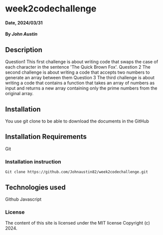 # week2codechallenge

#### Date, 2024/03/31

#### By *John Austin*

## Description
Question1
This first challenge is about writing code that swaps the case of each character in the sentence 'The Quick Brown Fox'.
Question 2
The second challenge is about writing a code that  accepts two numbers to generate an array between them
Question 3
The third challenge is about writing a code that contains a function that takes an array of numbers as input and returns a new array containing only the prime numbers from the original array.

## Installation
You use git clone to be able to download the documents in the GitHub

## Installation Requirements
Git

### Installation instruction
```
Git clone https://github.com/Johnaustin82/week2codechallenge.git

```

## Technologies used
Github
Javascript

### License
The content of this site is licensed under the MIT license
Copyright (c) 2024.
